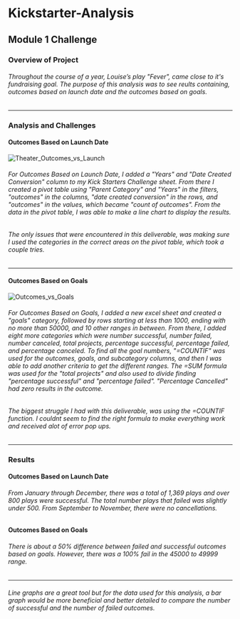 # Kickstarter-Analysis
## Module 1 Challenge
### Overview of Project
###### Throughout the course of a year, Louise’s play "Fever", came close to it's fundraising goal. The purpose of this analysis was to see reults containing, outcomes based on launch date and the outcomes based on goals.
---
### Analysis and Challenges
#### Outcomes Based on Launch Date
![Theater_Outcomes_vs_Launch](https://user-images.githubusercontent.com/114371722/198755816-1bc4d225-4e13-4d1d-bcec-aaa91542a8f8.png)
###### For Outcomes Based on Launch Date, I added a "Years" and "Date Created Conversion" column to my Kick Starters Challenge sheet. From there I created a pivot table using "Parent Category" and "Years" in the filters, "outcomes" in the columns, "date created conversion" in the rows, and "outcomes" in the values, which became "count of outcomes". From the data in the pivot table, I was able to make a line chart to display the results. 
###### The only issues that were encountered in this deliverable, was making sure I used the categories in the correct areas on the pivot table, which took a couple tries.   
---
#### Outcomes Based on Goals 
![Outcomes_vs_Goals](https://user-images.githubusercontent.com/114371722/198755934-6c516762-b7ac-4da4-b2c7-b2a6ffe19c93.png)
###### For Outcomes Based on Goals, I added a new excel sheet and created a "goals" category, followed by rows starting at less than 1000, ending with no more than 50000, and 10 other ranges in between. From there, I added eight more categories which were number successful, number failed, number canceled, total projects, percentage successful, percentage failed, and percentage canceled. To find all the goal numbers, "=COUNTIF" was used for the outcomes, goals, and subcategory columns, and then I was able to add another criteria to get the different ranges. The =SUM formula was used for the "total projects" and also used to divide finding "percentage successful" and "percentage failed". "Percentage Cancelled" had zero results in the outcome.
###### The biggest struggle I had with this deliverable, was using the =COUNTIF function. I couldnt seem to find the right formula to make everything work and received alot of error pop ups. 
---
### Results
#### Outcomes Based on Launch Date
###### From January through December, there was a total of 1,369 plays and over 800 plays were successful. The total number plays that failed was slightly under 500. From September to November, there were no cancellations.
#### Outcomes Based on Goals
###### There is about a 50% difference between failed and successful outcomes based on goals. However, there was a 100% fail in the 45000 to 49999 range.
---
###### Line graphs are a great tool but for the data used for this analysis, a bar graph would be more beneficial and better detailed to compare the number of successful and the number of failed outcomes.

